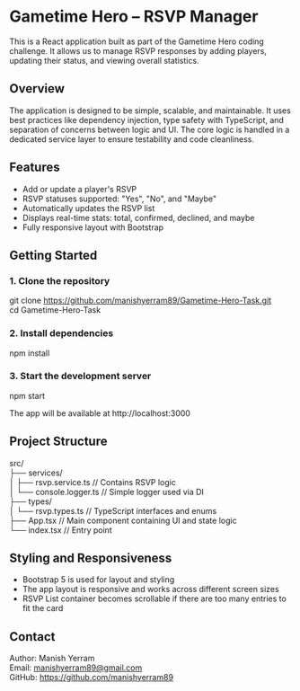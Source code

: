 # Gametime Hero – RSVP Manager

This is a React application built as part of the Gametime Hero coding challenge. It allows us to manage RSVP responses by adding players, updating their status, and viewing overall statistics.

## Overview

The application is designed to be simple, scalable, and maintainable. It uses best practices like dependency injection, type safety with TypeScript, and separation of concerns between logic and UI. The core logic is handled in a dedicated service layer to ensure testability and code cleanliness.

## Features

- Add or update a player's RSVP  
- RSVP statuses supported: "Yes", "No", and "Maybe"  
- Automatically updates the RSVP list  
- Displays real-time stats: total, confirmed, declined, and maybe   
- Fully responsive layout with Bootstrap  

## Getting Started

### 1. Clone the repository

git clone https://github.com/manishyerram89/Gametime-Hero-Task.git  
cd Gametime-Hero-Task

### 2. Install dependencies

npm install

### 3. Start the development server

npm start

The app will be available at http://localhost:3000

## Project Structure

src/  
├── services/  
│   ├── rsvp.service.ts        // Contains RSVP logic  
│   └── console.logger.ts      // Simple logger used via DI  
├── types/  
│   └── rsvp.types.ts          // TypeScript interfaces and enums  
├── App.tsx                    // Main component containing UI and state logic  
└── index.tsx                  // Entry point  

## Styling and Responsiveness

- Bootstrap 5 is used for layout and styling  
- The app layout is responsive and works across different screen sizes  
- RSVP List container becomes scrollable if there are too many entries to fit the card  

## Contact

Author: Manish Yerram  
Email: manishyerram89@gmail.com  
GitHub: https://github.com/manishyerram89  
